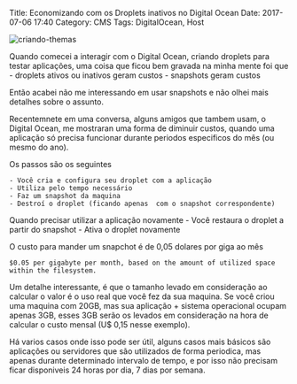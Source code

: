 Title: Economizando com os Droplets inativos no Digital Ocean
Date: 2017-07-06 17:40
Category: CMS
Tags:  DigitalOcean, Host

![criando-themas](https://cloud.githubusercontent.com/assets/5393392/23138844/653623ec-f788-11e6-8a5f-aa3ca84c9ec9.png)

Quando comecei a interagir com o Digital Ocean, criando droplets para testar aplicações, uma coisa que ficou bem gravada na minha mente foi que 
	- droplets ativos ou inativos geram custos
	- snapshots geram custos

Então acabei não me interessando em usar snapshots e não olhei mais detalhes sobre o assunto.

Recentemnete em uma conversa, alguns amigos que tambem usam, o Digital Ocean, me mostraran uma forma de diminuir custos, quando uma aplicação só precisa funcionar durante periodos especificos do mês (ou mesmo do ano).

Os passos são os seguintes

	- Você cria e configura seu droplet com a aplicação
	- Utiliza pelo tempo necessário
	- Faz um snapshot da maquina
	- Destroí o droplet (ficando apenas  com o snapshot correspondente)

Quando precisar utilizar a aplicação novamente
	- Você restaura o droplet a partir do snapshot
	- Ativa o droplet novamente

O custo para mander um snapchot é de 0,05 dolares por giga ao mês

	$0.05 per gigabyte per month, based on the amount of utilized space within the filesystem.

Um detalhe interessante, é que o tamanho levado em consideração ao calcular o valor é o uso real que você fez da sua maquina.
Se você criou uma maquina com 20GB, mas sua aplicação + sistema operacional ocupam apenas 3GB, esses 3GB serão os levados em consideração na hora de calcular o custo mensal (U$ 0,15 nesse exemplo). 

Há varios casos onde isso pode ser útil, alguns casos mais básicos são aplicações ou servidores que são utilizados de forma periodica, mas apenas durante determinado intervalo de tempo, e por isso não precisam ficar disponiveis 24 horas por dia, 7 dias por semana.

